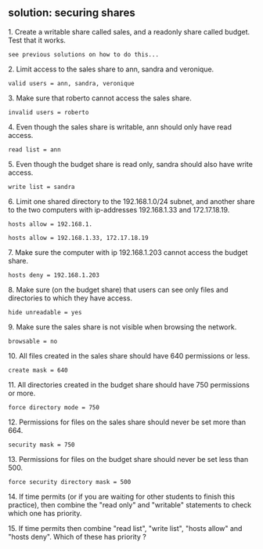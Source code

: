 ## solution: securing shares

1\. Create a writable share called sales, and a readonly share called
budget. Test that it works.

    see previous solutions on how to do this...

2\. Limit access to the sales share to ann, sandra and veronique.

    valid users = ann, sandra, veronique

3\. Make sure that roberto cannot access the sales share.

    invalid users = roberto

4\. Even though the sales share is writable, ann should only have read
access.

    read list = ann

5\. Even though the budget share is read only, sandra should also have
write access.

    write list = sandra

6\. Limit one shared directory to the 192.168.1.0/24 subnet, and another
share to the two computers with ip-addresses 192.168.1.33 and
172.17.18.19.

    hosts allow = 192.168.1.

    hosts allow = 192.168.1.33, 172.17.18.19

7\. Make sure the computer with ip 192.168.1.203 cannot access the
budget share.

    hosts deny = 192.168.1.203

8\. Make sure (on the budget share) that users can see only files and
directories to which they have access.

    hide unreadable = yes

9\. Make sure the sales share is not visible when browsing the network.

    browsable = no

10\. All files created in the sales share should have 640 permissions or
less.

    create mask = 640

11\. All directories created in the budget share should have 750
permissions or more.

    force directory mode = 750

12\. Permissions for files on the sales share should never be set more
than 664.

    security mask = 750

13\. Permissions for files on the budget share should never be set less
than 500.

    force security directory mask = 500

14\. If time permits (or if you are waiting for other students to finish
this practice), then combine the \"read only\" and \"writable\"
statements to check which one has priority.

15\. If time permits then combine \"read list\", \"write list\", \"hosts
allow\" and \"hosts deny\". Which of these has priority ?

